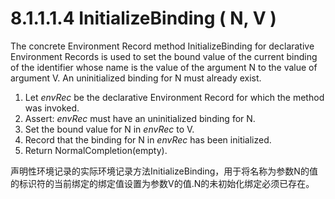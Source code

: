 # 8.1.1.1.4 InitializeBinding ( N, V )

The concrete Environment Record method InitializeBinding for declarative Environment Records is used to set the bound value of the current binding of the identifier whose name is the value of the argument N to the value of argument V. An uninitialized binding for N must already exist.

1. Let *envRec* be the declarative Environment Record for which the method was invoked.
2. Assert: *envRec* must have an uninitialized binding for N.
3. Set the bound value for N in *envRec* to V.
4. Record that the binding for N in *envRec* has been initialized.
5. Return NormalCompletion(empty).

声明性环境记录的实际环境记录方法InitializeBinding，用于将名称为参数N的值的标识符的当前绑定的绑定值设置为参数V的值.N的未初始化绑定必须已存在。